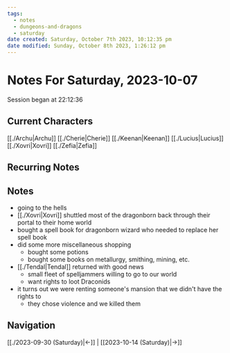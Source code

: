 ```yaml
---
tags:
  - notes
  - dungeons-and-dragons
  - saturday
date created: Saturday, October 7th 2023, 10:12:35 pm
date modified: Sunday, October 8th 2023, 1:26:12 pm
---
```


# Notes For Saturday, 2023-10-07
Session began at 22:12:36
## Current Characters
[[./Archu|Archu]]
[[./Cherie|Cherie]]
[[./Keenan|Keenan]]
[[./Lucius|Lucius]]
[[./Xovri|Xovri]]
[[./Zefia|Zefia]]
## Recurring Notes
## Notes
- going to the hells
- [[./Xovri|Xovri]] shuttled most of the dragonborn back through their portal to their home world
- bought a spell book for dragonborn wizard who needed to replace her spell book
- did some more miscellaneous shopping
	- bought some potions
	- bought some books on metallurgy, smithing, mining, etc.
- [[./Tendal|Tendal]] returned with good news
	- small fleet of spelljammers willing to go to our world
	- want rights to loot Draconids
- it turns out we were renting someone's mansion that we didn't have the rights to
	- they chose violence and we killed them
## Navigation
[[./2023-09-30 (Saturday)|←]] | [[2023-10-14 (Saturday)|→]]
